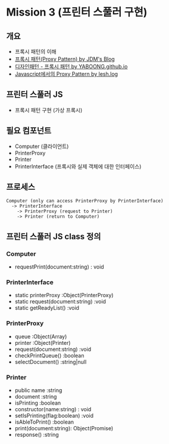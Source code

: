 # Mission 3 (프린터 스풀러 구현)
## 개요
- 프록시 패턴의 이해
- [프록시 패턴(Proxy Pattern) by JDM's Blog](https://jdm.kr/blog/235)
- [디자인패턴 - 프록시 패턴 by YABOONG.github.io](https://yaboong.github.io/design-pattern/2018/10/17/proxy-pattern/)
- [Javascript에서의 Proxy Pattern by lesh.log](https://velog.io/@lesh/Javascript%EC%97%90%EC%84%9C%EC%9D%98-Proxy-Pattern%EA%B3%BC-Proxy%EA%B0%9D%EC%B2%B4-3njz2d5vl1)

## 프린터 스풀러 JS
- 프록시 패턴 구현 (가상 프록시)

## 필요 컴포넌트
- Computer (클라이언트)
- PrinterProxy
- Printer
- PrinterInterface (프록시와 실제 객체에 대한 인터페이스)

## 프로세스
```
Computer (only can access PrinterProxy by PrinterInterface)
  -> PrinterInterface 
    -> PrinterProxy (request to Printer)
    -> Printer (return to Computer)
```

## 프린터 스풀러 JS class 정의

### Computer
- requestPrint(document:string) : void

### PrinterInterface
- static printerProxy :Object(PrinterProxy)
- static request(document:string) :void
- static getReadyList() :void

### PrinterProxy
- queue :Object(Array)
- printer :Object(Printer)
- request(document:string) :void
- checkPrintQueue() :boolean
- selectDocument() :string|null

### Printer
- public name :string
- document :string
- isPrinting :boolean
- constructor(name:string) : void
- setIsPrinting(flag:boolean) :void
- isAbleToPrint() :boolean
- print(document:string): Object(Promise)
- response() :string
